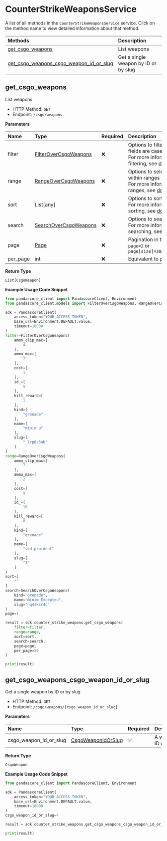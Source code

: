 # CounterStrikeWeaponsService

A list of all methods in the `CounterStrikeWeaponsService` service. Click on the method name to view detailed information about that method.

| Methods                                                                             | Description                          |
| :---------------------------------------------------------------------------------- | :----------------------------------- |
| [get_csgo_weapons](#get_csgo_weapons)                                               | List weapons                         |
| [get_csgo_weapons_csgo_weapon_id_or_slug](#get_csgo_weapons_csgo_weapon_id_or_slug) | Get a single weapon by ID or by slug |

## get_csgo_weapons

List weapons

- HTTP Method: `GET`
- Endpoint: `/csgo/weapons`

**Parameters**

| Name     | Type                                                        | Required | Description                                                                                                                                         |
| :------- | :---------------------------------------------------------- | :------- | :-------------------------------------------------------------------------------------------------------------------------------------------------- |
| filter   | [FilterOverCsgoWeapons](../models/FilterOverCsgoWeapons.md) | ❌       | Options to filter results. String fields are case sensitive <br/>For more information on filtering, see [docs](/docs/filtering-and-sorting#filter). |
| range    | [RangeOverCsgoWeapons](../models/RangeOverCsgoWeapons.md)   | ❌       | Options to select results within ranges <br/>For more information on ranges, see [docs](/docs/filtering-and-sorting#range).                         |
| sort     | List[any]                                                   | ❌       | Options to sort results <br/>For more information on sorting, see [docs](/docs/filtering-and-sorting#sort).                                         |
| search   | [SearchOverCsgoWeapons](../models/SearchOverCsgoWeapons.md) | ❌       | Options to search results <br/>For more information on searching, see [docs](/docs/filtering-and-sorting#search).                                   |
| page     | [Page](../models/Page.md)                                   | ❌       | Pagination in the form of `page=2` or `page[size]=30&page[number]=2`                                                                                |
| per_page | int                                                         | ❌       | Equivalent to `page[size]`                                                                                                                          |

**Return Type**

`List[CsgoWeapon]`

**Example Usage Code Snippet**

```python
from pandascore_client import PandascoreClient, Environment
from pandascore_client.models import FilterOverCsgoWeapons, RangeOverCsgoWeapons, SearchOverCsgoWeapons

sdk = PandascoreClient(
    access_token="YOUR_ACCESS_TOKEN",
    base_url=Environment.DEFAULT.value,
    timeout=10000
)
filter=FilterOverCsgoWeapons(
    ammo_clip_max=[
        4
    ],
    ammo_max=[
        7
    ],
    cost=[
        1
    ],
    id_=[
        5
    ],
    kill_reward=[
        1
    ],
    kind=[
        "grenade"
    ],
    name=[
        "minim u"
    ],
    slug=[
        "_lrp8s5nb"
    ]
)
range=RangeOverCsgoWeapons(
    ammo_clip_max=[
        7
    ],
    ammo_max=[
        2
    ],
    cost=[
        9
    ],
    id_=[
        10
    ],
    kill_reward=[
        8
    ],
    kind=[
        "grenade"
    ],
    name=[
        "sed proident"
    ],
    slug=[
        "3"
    ]
)
sort=[
    ""
]
search=SearchOverCsgoWeapons(
    kind="grenade",
    name="minim Excepteu",
    slug="nq41ksr4c"
)
page=1

result = sdk.counter_strike_weapons.get_csgo_weapons(
    filter=filter,
    range=range,
    sort=sort,
    search=search,
    page=page,
    per_page=50
)

print(result)
```

## get_csgo_weapons_csgo_weapon_id_or_slug

Get a single weapon by ID or by slug

- HTTP Method: `GET`
- Endpoint: `/csgo/weapons/{csgo_weapon_id_or_slug}`

**Parameters**

| Name                   | Type                                                  | Required | Description         |
| :--------------------- | :---------------------------------------------------- | :------- | :------------------ |
| csgo_weapon_id_or_slug | [CsgoWeaponIdOrSlug](../models/CsgoWeaponIdOrSlug.md) | ✅       | A weapon ID or slug |

**Return Type**

`CsgoWeapon`

**Example Usage Code Snippet**

```python
from pandascore_client import PandascoreClient, Environment

sdk = PandascoreClient(
    access_token="YOUR_ACCESS_TOKEN",
    base_url=Environment.DEFAULT.value,
    timeout=10000
)
csgo_weapon_id_or_slug=4

result = sdk.counter_strike_weapons.get_csgo_weapons_csgo_weapon_id_or_slug(csgo_weapon_id_or_slug=csgo_weapon_id_or_slug)

print(result)
```

<!-- This file was generated by liblab | https://liblab.com/ -->
